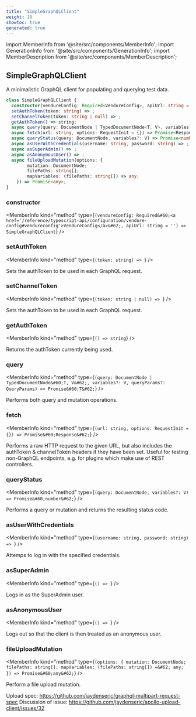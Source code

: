 ```yaml
---
title: "SimpleGraphQLClient"
weight: 10
showtoc: true
generated: true
---
```

<!-- This file was generated from the Vendure source. Do not modify. Instead, re-run the "docs:build" script -->
import MemberInfo from '@site/src/components/MemberInfo';
import GenerationInfo from '@site/src/components/GenerationInfo';
import MemberDescription from '@site/src/components/MemberDescription';


## SimpleGraphQLClient

<GenerationInfo sourceFile="packages/testing/src/simple-graphql-client.ts" sourceLine="40" packageName="@vendure/testing" />

A minimalistic GraphQL client for populating and querying test data.

```ts title="Signature"
class SimpleGraphQLClient {
  constructor(vendureConfig: Required<VendureConfig>, apiUrl: string = '')
  setAuthToken(token: string) => ;
  setChannelToken(token: string | null) => ;
  getAuthToken() => string;
  async query(query: DocumentNode | TypedDocumentNode<T, V>, variables?: V, queryParams?: QueryParams) => Promise<T>;
  async fetch(url: string, options: RequestInit = {}) => Promise<Response>;
  async queryStatus(query: DocumentNode, variables?: V) => Promise<number>;
  async asUserWithCredentials(username: string, password: string) => ;
  async asSuperAdmin() => ;
  async asAnonymousUser() => ;
  async fileUploadMutation(options: {
        mutation: DocumentNode;
        filePaths: string[];
        mapVariables: (filePaths: string[]) => any;
    }) => Promise<any>;
}
```

<div className="members-wrapper">

### constructor

<MemberInfo kind="method" type={`(vendureConfig: Required&#60;<a href='/reference/typescript-api/configuration/vendure-config#vendureconfig'>VendureConfig</a>&#62;, apiUrl: string = '') => SimpleGraphQLClient`}   />


### setAuthToken

<MemberInfo kind="method" type={`(token: string) => `}   />

Sets the authToken to be used in each GraphQL request.
### setChannelToken

<MemberInfo kind="method" type={`(token: string | null) => `}   />

Sets the authToken to be used in each GraphQL request.
### getAuthToken

<MemberInfo kind="method" type={`() => string`}   />

Returns the authToken currently being used.
### query

<MemberInfo kind="method" type={`(query: DocumentNode | TypedDocumentNode&#60;T, V&#62;, variables?: V, queryParams?: QueryParams) => Promise&#60;T&#62;`}   />

Performs both query and mutation operations.
### fetch

<MemberInfo kind="method" type={`(url: string, options: RequestInit = {}) => Promise&#60;Response&#62;`}   />

Performs a raw HTTP request to the given URL, but also includes the authToken & channelToken
headers if they have been set. Useful for testing non-GraphQL endpoints, e.g. for plugins
which make use of REST controllers.
### queryStatus

<MemberInfo kind="method" type={`(query: DocumentNode, variables?: V) => Promise&#60;number&#62;`}   />

Performs a query or mutation and returns the resulting status code.
### asUserWithCredentials

<MemberInfo kind="method" type={`(username: string, password: string) => `}   />

Attemps to log in with the specified credentials.
### asSuperAdmin

<MemberInfo kind="method" type={`() => `}   />

Logs in as the SuperAdmin user.
### asAnonymousUser

<MemberInfo kind="method" type={`() => `}   />

Logs out so that the client is then treated as an anonymous user.
### fileUploadMutation

<MemberInfo kind="method" type={`(options: {         mutation: DocumentNode;         filePaths: string[];         mapVariables: (filePaths: string[]) =&#62; any;     }) => Promise&#60;any&#62;`}   />

Perform a file upload mutation.

Upload spec: https://github.com/jaydenseric/graphql-multipart-request-spec
Discussion of issue: https://github.com/jaydenseric/apollo-upload-client/issues/32


</div>
